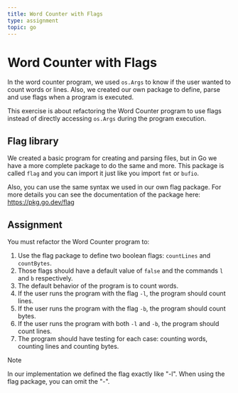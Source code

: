 ```yaml
---
title: Word Counter with Flags
type: assignment
topic: go
---
```


# Word Counter with Flags

In the word counter program, we used `os.Args` to know if the user wanted to count words or lines. Also, we created our own package to define, parse and use flags when a program is executed.

This exercise is about refactoring the Word Counter program to use flags instead of directly accessing `os.Args` during the program execution.

## Flag library

We created a basic program for creating and parsing files, but in Go we have a more complete package to do the same and more. This package is called `flag` and you can import it just like you import `fmt` or `bufio`.

Also, you can use the same syntax we used in our own flag package. For more details you can see the documentation of the package here: https://pkg.go.dev/flag

## Assignment

You must refactor the Word Counter program to:

1. Use the flag package to define two boolean flags: `countLines` and `countBytes`.
2. Those flags should have a default value of `false` and the commands `l` and `b` respectively.
3. The default behavior of the program is to count words.
4. If the user runs the program with the flag `-l`, the program should count lines.
5. If the user runs the program with the flag `-b`, the program should count bytes.
6. If the user runs the program with both `-l` and `-b`, the program should count lines.
7. The program should have testing for each case: counting words, counting lines and counting bytes.

> [!NOTE]
> In our implementation we defined the flag exactly like "-l". When using the flag package, you can omit the "-".
